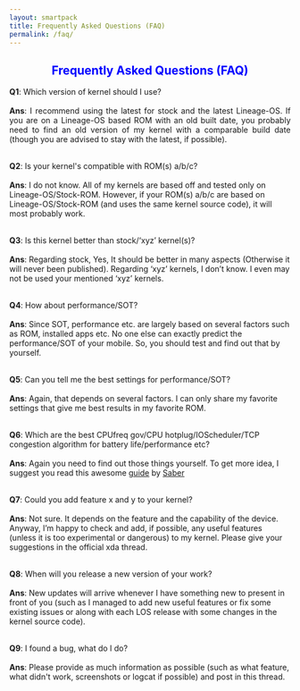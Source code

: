 ```yaml
---
layout: smartpack
title: Frequently Asked Questions (FAQ)
permalink: /faq/
---
```


<h2 style="color: blue; text-align: center">Frequently Asked Questions (FAQ)</h2>

<p style="text-align: justify;"><strong>Q1</strong>: Which version of kernel should I use?<br>
<br><strong>Ans</strong>: I recommend using the latest for stock and the latest Lineage-OS. If you are on a Lineage-OS based ROM  with an old built date, you probably need to find an old version of my kernel with a comparable build date (though you are advised to stay with the latest, if possible).<br>

<br><strong>Q2</strong>: Is your kernel's compatible with ROM(s) a/b/c?<br>
<br><strong>Ans</strong>: I do not know. All of my kernels are based off and tested only on Lineage-OS/Stock-ROM. However, if your ROM(s) a/b/c are based on Lineage-OS/Stock-ROM (and uses the same kernel source code), it will most probably work.<br>

<br><strong>Q3</strong>: Is this kernel better than stock/‘xyz’ kernel(s)?<br>
<br><strong>Ans</strong>: Regarding stock, Yes, It should be better in many aspects (Otherwise it will never been published). Regarding ‘xyz’ kernels, I don’t know. I even may not be used your mentioned ‘xyz’ kernels.<br>

<br><strong>Q4</strong>: How about performance/SOT?<br>
<br><strong>Ans</strong>: Since SOT, performance etc. are largely based on several factors such as ROM, installed apps etc. No one else can exactly predict the performance/SOT of your mobile. So, you should test and find out that by yourself.<br>

<br><strong>Q5</strong>: Can you tell me the best settings for performance/SOT?<br>
<br><strong>Ans</strong>: Again, that depends on several factors. I can only share my favorite settings that give me best results in my favorite ROM.<br>

<br><strong>Q6</strong>: Which are the best CPUfreq gov/CPU hotplug/IOScheduler/TCP congestion algorithm for battery life/performance etc?<br>
<br><strong>Ans</strong>: Again you need to find out those things yourself. To get more idea, I suggest you read this awesome <a href="https://forum.xda-developers.com/general/general/ref-to-date-guide-cpu-governors-o-t3048957/post59289777#post59289777">guide</a> by <a href="https://forum.xda-developers.com/member.php?u=5811506">Saber</a><br>

<br><strong>Q7</strong>: Could you add feature x and y to your kernel?<br>
<br><strong>Ans</strong>: Not sure. It depends on the feature and the capability of the device. Anyway, I’m happy to check and add, if possible, any useful features (unless it is too experimental or dangerous) to my kernel. Please give your suggestions in the official xda thread.<br>

<br><strong>Q8</strong>: When will you release a new version of your work?<br>
<br><strong>Ans</strong>: New updates will arrive whenever I have something new to present in front of you (such as I managed to add new useful features or fix some existing issues or along with each LOS release with some changes in the kernel source code).<br>

<br><strong>Q9</strong>: I found a bug, what do I do?<br>
<br><strong>Ans</strong>: Please provide as much information as possible (such as what feature, what didn't work, screenshots or logcat if possible) and post in this thread.</p>
